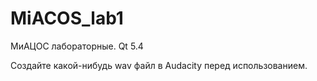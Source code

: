 # MiACOS_lab1
МиАЦОС лабораторные.
Qt 5.4

Создайте какой-нибудь wav файл в Audacity перед использованием.
